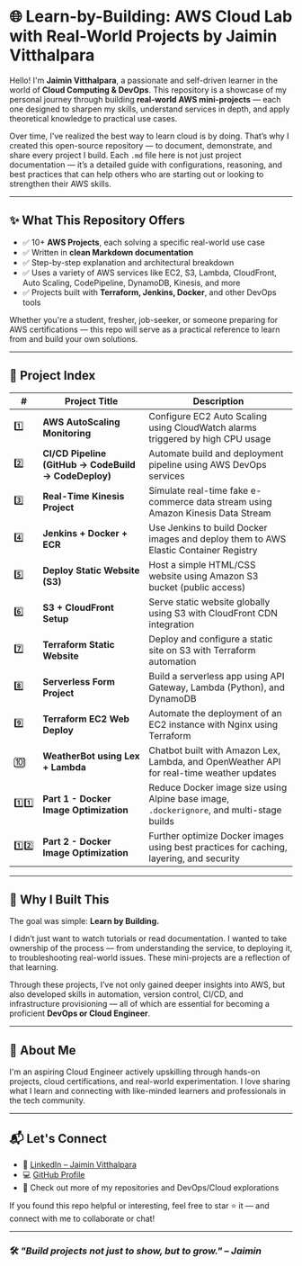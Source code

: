 
# 🌐 Learn-by-Building: AWS Cloud Lab with Real-World Projects by Jaimin Vitthalpara

Hello! I'm **Jaimin Vitthalpara**, a passionate and self-driven learner in the world of **Cloud Computing & DevOps**. This repository is a showcase of my personal journey through building **real-world AWS mini-projects** — each one designed to sharpen my skills, understand services in depth, and apply theoretical knowledge to practical use cases.

Over time, I’ve realized the best way to learn cloud is by doing. That’s why I created this open-source repository — to document, demonstrate, and share every project I build. Each `.md` file here is not just project documentation — it’s a detailed guide with configurations, reasoning, and best practices that can help others who are starting out or looking to strengthen their AWS skills.

---

## ✨ What This Repository Offers

- ✅ 10+ **AWS Projects**, each solving a specific real-world use case
- ✅ Written in **clean Markdown documentation**
- ✅ Step-by-step explanation and architectural breakdown
- ✅ Uses a variety of AWS services like EC2, S3, Lambda, CloudFront, Auto Scaling, CodePipeline, DynamoDB, Kinesis, and more
- ✅ Projects built with **Terraform, Jenkins, Docker**, and other DevOps tools

Whether you're a student, fresher, job-seeker, or someone preparing for AWS certifications — this repo will serve as a practical reference to learn from and build your own solutions.

---

## 📂 Project Index

| # | Project Title | Description |
|--|-----------------------------|-------------|
| 1️⃣ | **AWS AutoScaling Monitoring** | Configure EC2 Auto Scaling using CloudWatch alarms triggered by high CPU usage |
| 2️⃣ | **CI/CD Pipeline (GitHub → CodeBuild → CodeDeploy)** | Automate build and deployment pipeline using AWS DevOps services |
| 3️⃣ | **Real-Time Kinesis Project** | Simulate real-time fake e-commerce data stream using Amazon Kinesis Data Stream |
| 4️⃣ | **Jenkins + Docker + ECR** | Use Jenkins to build Docker images and deploy them to AWS Elastic Container Registry |
| 5️⃣ | **Deploy Static Website (S3)** | Host a simple HTML/CSS website using Amazon S3 bucket (public access) |
| 6️⃣ | **S3 + CloudFront Setup** | Serve static website globally using S3 with CloudFront CDN integration |
| 7️⃣ | **Terraform Static Website** | Deploy and configure a static site on S3 with Terraform automation |
| 8️⃣ | **Serverless Form Project** | Build a serverless app using API Gateway, Lambda (Python), and DynamoDB |
| 9️⃣ | **Terraform EC2 Web Deploy** | Automate the deployment of an EC2 instance with Nginx using Terraform |
| 🔟 | **WeatherBot using Lex + Lambda** | Chatbot built with Amazon Lex, Lambda, and OpenWeather API for real-time weather updates |
| 1️⃣1️⃣ | **Part 1 - Docker Image Optimization**      | Reduce Docker image size using Alpine base image, `.dockerignore`, and multi-stage builds |
| 1️⃣2️⃣ | **Part 2 - Docker Image Optimization**      | Further optimize Docker images using best practices for caching, layering, and security |


---

## 🎯 Why I Built This

The goal was simple: **Learn by Building.**  

I didn’t just want to watch tutorials or read documentation. I wanted to take ownership of the process — from understanding the service, to deploying it, to troubleshooting real-world issues. These mini-projects are a reflection of that learning.

Through these projects, I’ve not only gained deeper insights into AWS, but also developed skills in automation, version control, CI/CD, and infrastructure provisioning — all of which are essential for becoming a proficient **DevOps or Cloud Engineer**.

---

## 💼 About Me

I'm an aspiring Cloud Engineer actively upskilling through hands-on projects, cloud certifications, and real-world experimentation. I love sharing what I learn and connecting with like-minded learners and professionals in the tech community.

---

## 📬 Let's Connect

- 🔗 [LinkedIn – Jaimin Vitthalpara](https://www.linkedin.com/in/jaimin-vitthalpara-291a6a14b)
- 💻 [GitHub Profile](https://github.com/jaimin-vitthalpara)
- 📁 Check out more of my repositories and DevOps/Cloud explorations

If you found this repo helpful or interesting, feel free to star ⭐ it — and connect with me to collaborate or chat!

---

### 🛠️ *"Build projects not just to show, but to grow." – Jaimin*
